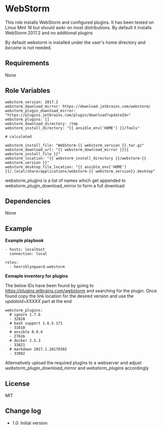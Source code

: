 WebStorm
=========

This role installs WebStorm and configured plugins. It has been tested on Linux Mint 18 but should wokr on most 
distributions. By default it installs WebStorm 2017.2 and no additional plugins

By default webstorm is installed under the user's home directory and _become_ is not needed.

Requirements
------------

None


Role Variables
--------------

    webstorm_version: 2017.2
    webstorm_download_mirror: https://download.jetbrains.com/webstorm/
    webstorm_plugin_download_mirror: "https://plugins.jetbrains.com/plugin/download?updateId="
    webstorm_plugins: []
    webstorm_download_directory: /tmp
    webstorm_install_directory: "{{ ansible_env['HOME'] }}/Tools"

    # calculated

    webstorm_install_file: "WebStorm-{{ webstorm_version }}.tar.gz"
    webstorm_download_url: "{{ webstorm_download_mirror }}{{ webstorm_install_file }}"
    webstorm_location: "{{ webstorm_install_directory }}/webstorm-{{ webstorm_version }}"
    webstorm_desktop_file_location: "{{ ansible_env['HOME'] }}/.local/share/applications/webstorm-{{ webstorm_version}}.desktop"


webstorm_plugins is a list of names which get appended to webstorm_plugin_download_mirror to form a full download  


Dependencies
------------

None

Example 
-------

__Example playbook__


    - hosts: localhost
      connection: local
    
    roles:
      - henriklyngaard.webstorm
      
__Exmaple inventory for plugins__

The below IDs have been found by going to https://plugins.jetbrains.com/webstorm and searching for the plugin. 
Once found copy the link location for the desired version and use the _updateId=XXXXX_ part at the end        
      
    webstorm_plugins:
      # ignore 1.7.6
      - 32828
      # bash support 1.6.5.171
      - 31610
      # ansible 0.9.4
      - 27616
      # docker 2.5.3
      - 33621
      # markdown 2017.1.20170302
      - 33092      
      
 Alternatively upload the required plugins to a webserver and adjust _webstorm_plugin_download_mirror_ and 
 _webstorm_plugins_ accordingly
      
      
License
-------

MIT

Change log
----------

* 1.0: Initial version
